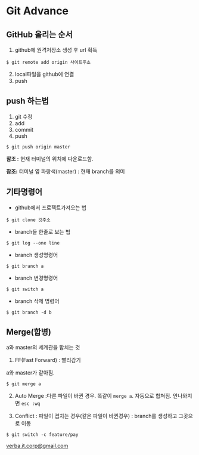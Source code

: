 # Git Advance

## GitHub 올리는 순서
 1. github에 원격저장소 생성 후 url 획득
```
$ git remote add origin 사이트주소
```
2. local파일을 github에 연결
3. push

## push 하는법
1.  git 수정
2.  add
3.  commit
4.  push
```
$ git push origin master
``` 

**참조 :** 
현재 터미널의 위치에 다운로드함.


**참조:**
터미널 옆 파랑색(master) : 현재 branch를 의미

## 기타명령어
- github에서 프로젝트가져오는 법
```
$ git clone 깃주소
```

- branch들 한줄로 보는 법
  
```
$ git log --one line
```


- branch 생성명령어
```
$ git branch a
```

- branch 변경명령어
```
$ git switch a
```
- branch 삭제 명령어
```
$ git branch -d b
```
## Merge(합병)
a와 master의 세계관을 합치는 것

1. FF(Fast Forward) : 빨리감기

a와 master가 같아짐.
```
$ git merge a
```
2. Auto Merge :다른 파일이 바뀐 경우. 똑같이 `merge a`. 자동으로 합쳐짐. 안나와지면 `esc :wq`

3. Conflict : 파일이 겹치는 경우(같은 파일이 바뀐경우) : branch를 생성하고 그곳으로 이동
```
$ git switch -c feature/pay
```


verba.it.corp@gmail.com